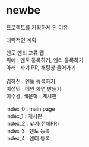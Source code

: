 # newbe

프로젝트를 기획하게 된 이유<br>

대략적인 계획

멘토 멘티 교류 웹<br>
위에 : 멘토 등록하기, 멘티 등록하기<br>
아래 : 자기 PR, 채팅창 들어가기
<br><br>
김하진 : 멘토 등록하기<br>
이성민 : 메인 화면 만들기<br>
이수경, 배문혁 : 게시판<br>
<br>
index_0 : main page<br>
index_1 : 게시판<br>
index_2 : 찾기(전체PR)<br>
index_3 : 멘토 등록<br>
index_4 : 멘티 등록<br>
